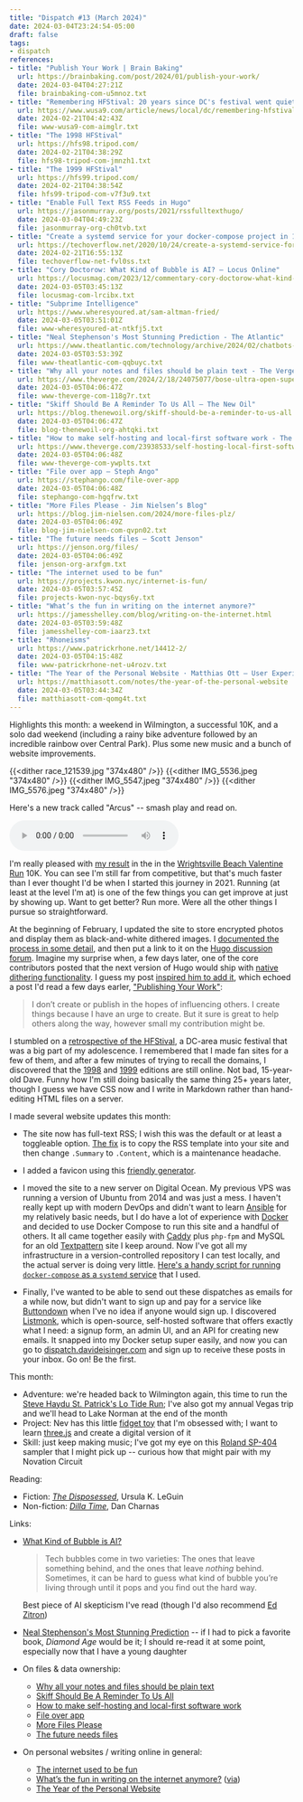 ```yaml
---
title: "Dispatch #13 (March 2024)"
date: 2024-03-04T23:24:54-05:00
draft: false
tags:
- dispatch
references:
- title: "Publish Your Work | Brain Baking"
  url: https://brainbaking.com/post/2024/01/publish-your-work/
  date: 2024-03-04T04:27:21Z
  file: brainbaking-com-u5mnoz.txt
- title: "Remembering HFStival: 20 years since DC's festival went quiet | wusa9.com"
  url: https://www.wusa9.com/article/news/local/dc/remembering-hfstival-dcs-biggest-music-festival/65-60a8d4f0-68a7-4ac0-b79a-80d596e6ec67
  date: 2024-02-21T04:42:43Z
  file: www-wusa9-com-aimglr.txt
- title: "The 1998 HFStival"
  url: https://hfs98.tripod.com/
  date: 2024-02-21T04:38:29Z
  file: hfs98-tripod-com-jmnzh1.txt
- title: "The 1999 HFStival"
  url: https://hfs99.tripod.com/
  date: 2024-02-21T04:38:54Z
  file: hfs99-tripod-com-v7f3u9.txt
- title: "Enable Full Text RSS Feeds in Hugo"
  url: https://jasonmurray.org/posts/2021/rssfulltexthugo/
  date: 2024-03-04T04:49:23Z
  file: jasonmurray-org-ch0tvb.txt
- title: "Create a systemd service for your docker-compose project in 10 seconds - TechOverflow"
  url: https://techoverflow.net/2020/10/24/create-a-systemd-service-for-your-docker-compose-project-in-10-seconds/
  date: 2024-02-21T16:55:13Z
  file: techoverflow-net-fvl0ss.txt
- title: "Cory Doctorow: What Kind of Bubble is AI? – Locus Online"
  url: https://locusmag.com/2023/12/commentary-cory-doctorow-what-kind-of-bubble-is-ai/
  date: 2024-03-05T03:45:13Z
  file: locusmag-com-lrcibx.txt
- title: "Subprime Intelligence"
  url: https://www.wheresyoured.at/sam-altman-fried/
  date: 2024-03-05T03:51:01Z
  file: www-wheresyoured-at-ntkfj5.txt
- title: "Neal Stephenson's Most Stunning Prediction - The Atlantic"
  url: https://www.theatlantic.com/technology/archive/2024/02/chatbots-ai-neal-stephenson-diamond-age/677364/
  date: 2024-03-05T03:53:39Z
  file: www-theatlantic-com-qqbuyc.txt
- title: "Why all your notes and files should be plain text - The Verge"
  url: https://www.theverge.com/2024/2/18/24075077/bose-ultra-open-superlist-bulletin-text-files-note-apps-installer
  date: 2024-03-05T04:06:47Z
  file: www-theverge-com-118g7r.txt
- title: "Skiff Should Be A Reminder To Us All – The New Oil"
  url: https://blog.thenewoil.org/skiff-should-be-a-reminder-to-us-all
  date: 2024-03-05T04:06:47Z
  file: blog-thenewoil-org-ahtqki.txt
- title: "How to make self-hosting and local-first software work - The Verge"
  url: https://www.theverge.com/23938533/self-hosting-local-first-software-vergecast
  date: 2024-03-05T04:06:48Z
  file: www-theverge-com-ywplts.txt
- title: "File over app – Steph Ango"
  url: https://stephango.com/file-over-app
  date: 2024-03-05T04:06:48Z
  file: stephango-com-hgqfrw.txt
- title: "More Files Please - Jim Nielsen’s Blog"
  url: https://blog.jim-nielsen.com/2024/more-files-plz/
  date: 2024-03-05T04:06:49Z
  file: blog-jim-nielsen-com-qvpn02.txt
- title: "The future needs files – Scott Jenson"
  url: https://jenson.org/files/
  date: 2024-03-05T04:06:49Z
  file: jenson-org-arxfgm.txt
- title: "The internet used to be fun"
  url: https://projects.kwon.nyc/internet-is-fun/
  date: 2024-03-05T03:57:45Z
  file: projects-kwon-nyc-bqys6y.txt
- title: "What’s the fun in writing on the internet anymore?"
  url: https://jamesshelley.com/blog/writing-on-the-internet.html
  date: 2024-03-05T03:59:48Z
  file: jamesshelley-com-iaarz3.txt
- title: "Rhoneisms"
  url: https://www.patrickrhone.net/14412-2/
  date: 2024-03-05T04:15:48Z
  file: www-patrickrhone-net-u4rozv.txt
- title: "The Year of the Personal Website · Matthias Ott – User Experience Designer"
  url: https://matthiasott.com/notes/the-year-of-the-personal-website
  date: 2024-03-05T03:44:34Z
  file: matthiasott-com-qomg4t.txt
---
```


Highlights this month: a weekend in Wilmington, a successful 10K, and a solo dad weekend (including a rainy bike adventure followed by an incredible rainbow over Central Park). Plus some new music and a bunch of website improvements.

<!--more-->

{{<dither race_121539.jpg "374x480" />}}
{{<dither IMG_5536.jpeg "374x480" />}}
{{<dither IMG_5547.jpeg "374x480" />}}
{{<dither IMG_5576.jpeg "374x480" />}}

Here's a new track called "Arcus" -- smash play and read on.

<audio controls src="/journal/dispatch-13-march-2024/Arcus.mp3"></audio>

I'm really pleased with [my result][1] in the in the [Wrightsville Beach Valentine Run][2] 10K. You can see I'm still far from competitive, but that's much faster than I ever thought I'd be when I started this journey in 2021. Running (at least at the level I'm at) is one of the few things you can get improve at just by showing up. Want to get better? Run more. Were all the other things I pursue so straightforward.

[1]: /journal/dispatch-13-march-2024/wbvr-result.pdf
[2]: https://runsignup.com/Race/NC/WrightsvilleBeach/WrightsvilleBeachValentineRun

At the beginning of February, I updated the site to store encrypted photos and display them as black-and-white dithered images. I [documented the process in some detail][3], and then put a link to it on the [Hugo discussion forum][4]. Imagine my surprise when, a few days later, one of the core contributors posted that the next version of Hugo would ship with [native dithering functionality][5]. I guess my post [inspired him to add it][6], which echoed a post I'd read a few days earler, ["Publishing Your Work"][7]:

> I don’t create or publish in the hopes of influencing others. I create things because I have an urge to create. But it sure is great to help others along the way, however small my contribution might be.

[3]: /journal/encrypt-and-dither-photos-in-hugo/
[4]: https://discourse.gohugo.io/t/encrypt-and-dither-photos-in-hugo/48157
[5]: https://gohugo.io/functions/images/dither/
[6]: https://github.com/gohugoio/hugo/pull/12016#issuecomment-1936664139
[7]: https://brainbaking.com/post/2024/01/publish-your-work/

I stumbled on a [retrospective of the HFStival][8], a DC-area music festival that was a big part of my adolescence. I remembered that I made fan sites for a few of them, and after a few minutes of trying to recall the domains, I discovered that the [1998][9] and [1999][10] editions are still online. Not bad, 15-year-old Dave. Funny how I'm still doing basically the same thing 25+ years later, though I guess we have CSS now and I write in Markdown rather than hand-editing HTML files on a server.

[8]: https://www.wusa9.com/article/news/local/dc/remembering-hfstival-dcs-biggest-music-festival/65-60a8d4f0-68a7-4ac0-b79a-80d596e6ec67
[9]: https://hfs98.tripod.com/
[10]: https://hfs99.tripod.com/

I made several website updates this month:

* The site now has full-text RSS; I wish this was the default or at least a toggleable option. [The fix][11] is to copy the RSS template into your site and then change `.Summary` to `.Content`, which is a maintenance headache.

* I added a favicon using this [friendly generator][12].

* I moved the site to a new server on Digital Ocean. My previous VPS was running a version of Ubuntu from 2014 and was just a mess. I haven't really kept up with modern DevOps and didn't want to learn [Ansible][13] for my relatively basic needs, but I do have a lot of experience with [Docker][14] and decided to use Docker Compose to run this site and a handful of others. It all came together easily with [Caddy][15] plus `php-fpm` and MySQL for an old [Textpattern][16] site I keep around. Now I've got all my infrastructure in a version-controlled repository I can test locally, and the actual server is doing very little. [Here's a handy script for running `docker-compose` as a `systemd` service][17] that I used.

* Finally, I've wanted to be able to send out these dispatches as emails for a while now, but didn't want to sign up and pay for a service like [Buttondown][18] when I've no idea if anyone would sign up. I discovered [Listmonk][19], which is open-source, self-hosted software that offers exactly what I need: a signup form, an admin UI, and an API for creating new emails. It snapped into my Docker setup super easily, and now you can go to [dispatch.davideisinger.com][20] and sign up to receive these posts in your inbox. Go on! Be the first.

[11]: https://jasonmurray.org/posts/2021/rssfulltexthugo/
[12]: https://favicon.io/favicon-generator/
[13]: https://www.ansible.com/
[14]: https://www.docker.com/
[15]: https://caddyserver.com/
[16]: https://textpattern.com/
[17]: https://techoverflow.net/2020/10/24/create-a-systemd-service-for-your-docker-compose-project-in-10-seconds/
[18]: https://buttondown.email/
[19]: https://listmonk.app/
[20]: https://dispatch.davideisinger.com/subscription/form

This month:

* Adventure: we're headed back to Wilmington again, this time to run the [Steve Haydu St. Patrick's Lo Tide Run][21]; I've also got my annual Vegas trip and we'll head to Lake Norman at the end of the month
* Project: Nev has this little [fidget toy][22] that I'm obsessed with; I want to learn [three.js][23] and create a digital version of it
* Skill: just keep making music; I've got my eye on this [Roland SP-404][24] sampler that I might pick up -- curious how that might pair with my Novation Circuit

[21]: https://runsignup.com/Race/NC/CarolinaBeach/LoTideRun
[22]: https://www.amazon.com/Fidget-Rainbow-Stocking-Stuffers-Fillers/dp/B092M5DS4X/ref=asc_df_B092M5DS4X&mcid=ba508808da2c3bf09cb27e0b262f1682?tag=bngsmtphsnus-20&linkCode=df0&hvadid=79920869053533&hvnetw=s&hvqmt=e&hvbmt=be&hvdev=c&hvlocint=&hvlocphy=&hvtargid=pla-4583520396659984&th=1
[23]: https://threejs.org/
[24]: https://www.roland.com/global/products/sp-404mk2/

Reading:

* Fiction: [_The Disposessed_][25], Ursula K. LeGuin
* Non-fiction: [_Dilla Time_][26], Dan Charnas

[25]: https://bookshop.org/p/books/the-dispossessed-ursula-k-le-guin/7899183
[26]: https://bookshop.org/p/books/dilla-time-the-life-and-afterlife-of-j-dilla-the-hip-hop-producer-who-reinvented-rhythm-dan-charnas/18415833?ean=9781250862976

Links:

* [What Kind of Bubble is AI?][27]

  > Tech bubbles come in two varieties: The ones that leave something behind, and the ones that leave *nothing* behind. Sometimes, it can be hard to guess what kind of bubble you’re living through until it pops and you find out the hard way.

    Best piece of AI skepticism I've read (though I'd also recommend [Ed Zitron][28])

* [Neal Stephenson's Most Stunning Prediction][29] -- if I had to pick a favorite book, _Diamond Age_ would be it; I should re-read it at some point, especially now that I have a young daughter

* On files & data ownership:

  * [Why all your notes and files should be plain text][30]
  * [Skiff Should Be A Reminder To Us All][31]
  * [How to make self-hosting and local-first software work][32]
  * [File over app][33]
  * [More Files Please][34]
  * [The future needs files][35]

* On personal websites / writing online in general:

  * [The internet used to be fun][36]
  * [What’s the fun in writing on the internet anymore?][37] ([via][38])
  * [The Year of the Personal Website][39]

[27]: https://locusmag.com/2023/12/commentary-cory-doctorow-what-kind-of-bubble-is-ai/
[28]: https://www.wheresyoured.at/sam-altman-fried/
[29]:  https://www.theatlantic.com/technology/archive/2024/02/chatbots-ai-neal-stephenson-diamond-age/677364/
[30]: https://www.theverge.com/2024/2/18/24075077/bose-ultra-open-superlist-bulletin-text-files-note-apps-installer
[31]: https://blog.thenewoil.org/skiff-should-be-a-reminder-to-us-all
[32]: https://www.theverge.com/23938533/self-hosting-local-first-software-vergecast
[33]: https://stephango.com/file-over-app
[34]: https://blog.jim-nielsen.com/2024/more-files-plz/
[35]: https://jenson.org/files/
[36]: https://projects.kwon.nyc/internet-is-fun/
[37]: https://jamesshelley.com/blog/writing-on-the-internet.html
[38]: https://www.patrickrhone.net/14412-2/
[39]: https://matthiasott.com/notes/the-year-of-the-personal-website
